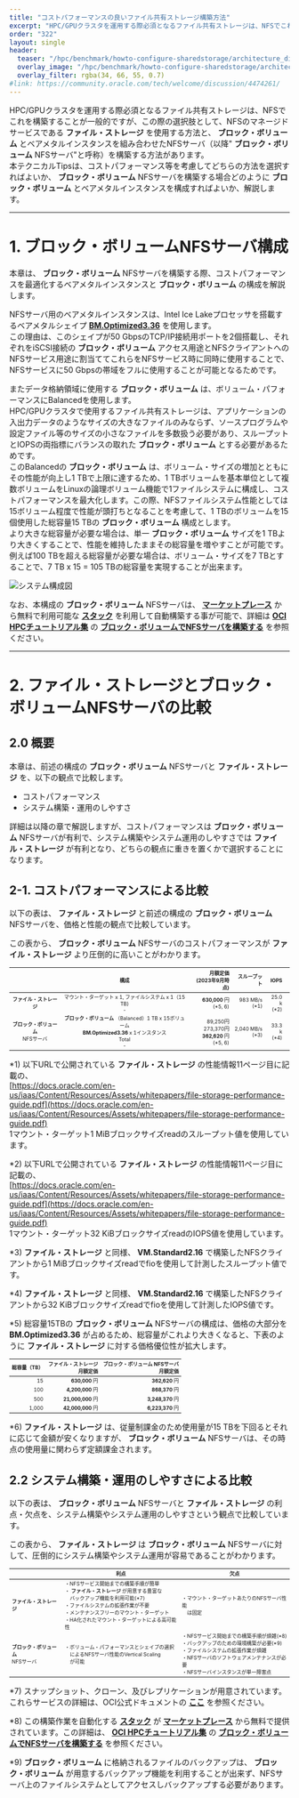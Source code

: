 ```yaml
---
title: "コストパフォーマンスの良いファイル共有ストレージ構築方法"
excerpt: "HPC/GPUクラスタを運用する際必須となるファイル共有ストレージは、NFSでこれを構築することが一般的ですが、この際の選択肢として、NFSのマネージドサービスであるファイル・ストレージを使用する方法と、ブロック・ボリュームとベアメタルインスタンスを組み合わせたNFSサーバを構築する方法があります。本テクニカルTipsは、コストパフォーマンス等を考慮してどちらの方法を選択すればよいか、ブロック・ボリュームとベアメタルインスタンスを組み合わせたNFSサーバを構築する場合どのようにブロック・ボリュームとベアメタルインスタンスを構成すればよいか、解説します。"
order: "322"
layout: single
header:
  teaser: "/hpc/benchmark/howto-configure-sharedstorage/architecture_diagram.png"
  overlay_image: "/hpc/benchmark/howto-configure-sharedstorage/architecture_diagram.png"
  overlay_filter: rgba(34, 66, 55, 0.7)
#link: https://community.oracle.com/tech/welcome/discussion/4474261/
---
```

<style>
table, th, td {
    font-size: 80%;
}
</style>

HPC/GPUクラスタを運用する際必須となるファイル共有ストレージは、NFSでこれを構築することが一般的ですが、この際の選択肢として、NFSのマネージドサービスである **ファイル・ストレージ** を使用する方法と、 **ブロック・ボリューム** とベアメタルインスタンスを組み合わせたNFSサーバ（以降" **ブロック・ボリューム** NFSサーバ"と呼称）を構築する方法があります。  
本テクニカルTipsは、コストパフォーマンス等を考慮してどちらの方法を選択すればよいか、 **ブロック・ボリューム** NFSサーバを構築する場合どのように **ブロック・ボリューム** とベアメタルインスタンスを構成すればよいか、解説します。
   
***
# 1. ブロック・ボリュームNFSサーバ構成

本章は、 **ブロック・ボリューム** NFSサーバを構築する際、コストパフォーマンスを最適化するベアメタルインスタンスと **ブロック・ボリューム** の構成を解説します。

NFSサーバ用のベアメタルインスタンスは、Intel Ice Lakeプロセッサを搭載するベアメタルシェイプ **[BM.Optimized3.36](https://docs.oracle.com/ja-jp/iaas/Content/Compute/References/computeshapes.htm#bm-hpc-optimized)**  を使用します。  
この理由は、このシェイプが50 GbpsのTCP/IP接続用ポートを2個搭載し、それぞれをiSCSI接続の **ブロック・ボリューム** アクセス用途とNFSクライアントへのNFSサービス用途に割当ててこれらをNFSサービス時に同時に使用することで、NFSサービスに50 Gbpsの帯域をフルに使用することが可能となるためです。

またデータ格納領域に使用する **ブロック・ボリューム** は、ボリューム・パフォーマンスにBalancedを使用します。  
HPC/GPUクラスタで使用するファイル共有ストレージは、アプリケーションの入出力データのようなサイズの大きなファイルのみならず、ソースプログラムや設定ファイル等のサイズの小さなファイルを多数扱う必要があり、スループットとIOPSの両指標にバランスの取れた **ブロック・ボリューム** とする必要があるためです。  
このBalancedの **ブロック・ボリューム** は、ボリューム・サイズの増加とともにその性能が向上し1 TBで上限に達するため、1 TBボリュームを基本単位として複数ボリュームをLinuxの論理ボリューム機能で1ファイルシステムに構成し、コストパフォーマンスを最大化します。この際、NFSファイルシステム性能としては15ボリューム程度で性能が頭打ちとなることを考慮して、1 TBのボリュームを15個使用した総容量15 TBの **ブロック・ボリューム** 構成とします。  
より大きな総容量が必要な場合は、単一 **ブロック・ボリューム** サイズを1 TBより大きくすることで、性能を維持したままその総容量を増やすことが可能です。  
例えば100 TBを超える総容量が必要な場合は、ボリューム・サイズを7 TBとすることで、7 TB x 15 = 105 TBの総容量を実現することが出来ます。

![システム構成図](architecture_diagram.png)

なお、本構成の **ブロック・ボリューム** NFSサーバは、 **[マーケットプレース](/ocitutorials/hpc/#5-5-マーケットプレイス)** から無料で利用可能な **[スタック](/ocitutorials/hpc/#5-3-スタック)** を利用して自動構築する事が可能で、詳細は **[OCI HPCチュートリアル集](/ocitutorials/hpc/#1-oci-hpcチュートリアル集)** の **[ブロック・ボリュームでNFSサーバを構築する](/ocitutorials/hpc/spinup-nfs-server/)** を参照ください。

***
# 2. ファイル・ストレージとブロック・ボリュームNFSサーバの比較

## 2.0 概要

本章は、前述の構成の **ブロック・ボリューム** NFSサーバと **ファイル・ストレージ** を、以下の観点で比較します。

- コストパフォーマンス
- システム構築・運用のしやすさ

詳細は以降の章で解説しますが、コストパフォーマンスは **ブロック・ボリューム** NFSサーバが有利で、システム構築やシステム運用のしやすさでは **ファイル・ストレージ** が有利となり、どちらの観点に重きを置くかで選択することになります。

## 2-1. コストパフォーマンスによる比較

以下の表は、 **ファイル・ストレージ** と前述の構成の **ブロック・ボリューム** NFSサーバを、価格と性能の観点で比較しています。

この表から、 **ブロック・ボリューム** NFSサーバのコストパフォーマンスが **ファイル・ストレージ** より圧倒的に高いことがわかります。

|                           | 構成                                                                                  | 月額定価<br>(2023年9月時点)                              | スループット              | IOPS            |     |
| :-----------------------: | :---------------------------------------------------------------------------------: | -----------------------------------------------: | ------------------: | --------------: | --- |
| **ファイル・ストレージ**            | マウント・ターゲット x 1, ファイルシステム x 1（15 TB)<br>-                                            | **630,000** 円<br>(\*5, 6)                        | 983 MB/s<br>(\*1)   | 25.0 k<br>(\*2) |     |
| **ブロック・ボリューム** <br>NFSサーバ | **ブロック・ボリューム** （Balanced）1 TB x 15ボリューム<br>**BM.Optimized3.36** x 1インスタンス<br>Total<br>- | 89,250円<br>273,370円<br>**362,620** 円<br>(\*5, 6) | 2,040 MB/s<br>(\*3) | 33.3 k<br>(\*4) |     |

*1) 以下URLで公開されている **ファイル・ストレージ** の性能情報11ページ目に記載の、  
[https://docs.oracle.com/en-us/iaas/Content/Resources/Assets/whitepapers/file-storage-performance-guide.pdf](https://docs.oracle.com/en-us/iaas/Content/Resources/Assets/whitepapers/file-storage-performance-guide.pdf)  
1マウント・ターゲット1 MiBブロックサイズreadのスループット値を使用しています。

*2) 以下URLで公開されている **ファイル・ストレージ** の性能情報11ページ目に記載の、  
[https://docs.oracle.com/en-us/iaas/Content/Resources/Assets/whitepapers/file-storage-performance-guide.pdf](https://docs.oracle.com/en-us/iaas/Content/Resources/Assets/whitepapers/file-storage-performance-guide.pdf)  
1マウント・ターゲット32 KiBブロックサイズreadのIOPS値を使用しています。

*3) **ファイル・ストレージ** と同様、 **VM.Standard2.16** で構築したNFSクライアントから1 MiBブロックサイズreadでfioを使用して計測したスループット値です。

*4) **ファイル・ストレージ** と同様、 **VM.Standard2.16** で構築したNFSクライアントから32 KiBブロックサイズreadでfioを使用して計測したIOPS値です。

*5) 総容量15TBの **ブロック・ボリューム** NFSサーバの構成は、価格の大部分を **BM.Optimized3.36** が占めるため、総容量がこれより大きくなると、下表のように **ファイル・ストレージ** に対する価格優位性が拡大します。

| 総容量（TB） | **ファイル・ストレージ**<br>月額定価 | **ブロック・ボリューム** NFSサーバ<br>月額定価 |
| ------: | ---------------------: | ----------------------------: |
| 15      | **630,000** 円          | **362,620** 円                 |
| 100     | **4,200,000** 円        | **868,370** 円                 |
| 500     | **21,000,000** 円       | **3,248,370** 円               |
| 1,000   | **42,000,000** 円       | **6,223,370** 円               |

*6) **ファイル・ストレージ** は、従量制課金のため使用量が15 TBを下回るとそれに応じて金額が安くなりますが、 **ブロック・ボリューム** NFSサーバは、その時点の使用量に関わらず定額課金されます。

## 2.2 システム構築・運用のしやすさによる比較

以下の表は、 **ブロック・ボリューム** NFSサーバと **ファイル・ストレージ** の利点・欠点を、システム構築やシステム運用のしやすさという観点で比較しています。

この表から、 **ファイル・ストレージ** は **ブロック・ボリューム** NFSサーバに対して、圧倒的にシステム構築やシステム運用が容易であることがわかります。

|                      | 利点                                                                                                       | 欠点                                                                                     |
| -------------------- | -------------------------------------------------------------------------------------------------------- | -------------------------------------------------------------------------------------- |
| **ファイル・ストレージ**            | ・NFSサービス開始までの構築手順が簡単<br>・ **ファイル・ストレージ** が用意する豊富な<br>　バックアップ機能を利用可能(\*7)<br>・ファイルシステムの拡張作業が不要<br>・メンテナンスフリーのマウント・ターゲット<br>・HA化されたマウント・ターゲットによる高可能性 | ・マウント・ターゲットあたりのNFSサーバ性能<br>　は固定                                                                                       |
| **ブロック・ボリューム** <br>NFSサーバ | ・ボリューム・パフォーマンスとシェイプの選択<br>　によるNFSサーバ性能のVertical Scaling<br>　が可能                                                                                                         | ・NFSサービス開始までの構築手順が煩雑(\*8)<br>・バックアップのための環境構築が必要(\*9)<br>・ファイルシステムの拡張作業が煩雑<br>・NFSサーバのソフトウェアメンテナンスが必要<br>・NFSサーバインスタンスが単一障害点 |

*7) スナップショット、クローン、及びレプリケーションが用意されています。これらサービスの詳細は、OCI公式ドキュメントの **[ここ](https://docs.oracle.com/ja-jp/iaas/Content/File/home.htm)** を参照ください。

*8) この構築作業を自動化する **[スタック](/ocitutorials/hpc/#5-3-スタック)** が **[マーケットプレース](/ocitutorials/hpc/#5-5-マーケットプレイス)** から無料で提供されています。この詳細は、 **[OCI HPCチュートリアル集](/ocitutorials/hpc/#1-oci-hpcチュートリアル集)** の **[ブロック・ボリュームでNFSサーバを構築する](/ocitutorials/hpc/spinup-nfs-server/)** を参照ください。

*9) **ブロック・ボリューム** に格納されるファイルのバックアップは、 **ブロック・ボリューム** が用意するバックアップ機能を利用することが出来ず、NFSサーバ上のファイルシステムとしてアクセスしバックアップする必要があります。